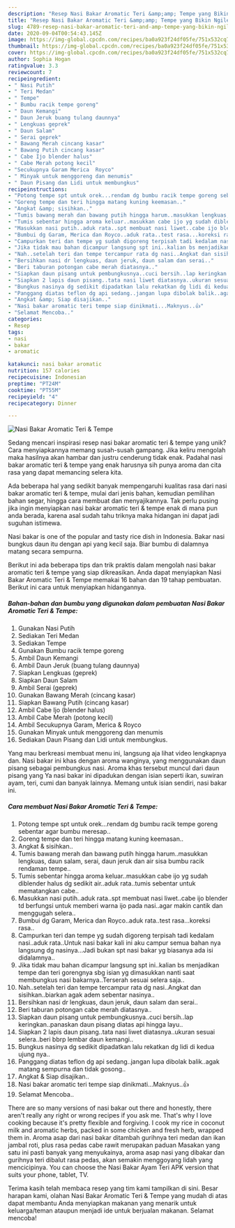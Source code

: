 ```yaml
---
description: "Resep Nasi Bakar Aromatic Teri &amp;amp; Tempe yang Bikin Ngiler"
title: "Resep Nasi Bakar Aromatic Teri &amp;amp; Tempe yang Bikin Ngiler"
slug: 4789-resep-nasi-bakar-aromatic-teri-and-amp-tempe-yang-bikin-ngiler
date: 2020-09-04T00:54:43.145Z
image: https://img-global.cpcdn.com/recipes/ba0a923f24df05fe/751x532cq70/nasi-bakar-aromatic-teri-tempe-foto-resep-utama.jpg
thumbnail: https://img-global.cpcdn.com/recipes/ba0a923f24df05fe/751x532cq70/nasi-bakar-aromatic-teri-tempe-foto-resep-utama.jpg
cover: https://img-global.cpcdn.com/recipes/ba0a923f24df05fe/751x532cq70/nasi-bakar-aromatic-teri-tempe-foto-resep-utama.jpg
author: Sophia Hogan
ratingvalue: 3.3
reviewcount: 7
recipeingredient:
- " Nasi Putih"
- " Teri Medan"
- " Tempe"
- " Bumbu racik tempe goreng"
- " Daun Kemangi"
- " Daun Jeruk buang tulang daunnya"
- " Lengkuas geprek"
- " Daun Salam"
- " Serai geprek"
- " Bawang Merah cincang kasar"
- " Bawang Putih cincang kasar"
- " Cabe Ijo blender halus"
- " Cabe Merah potong kecil"
- "Secukupnya Garam Merica  Royco"
- " Minyak untuk menggoreng dan menumis"
- " Daun Pisang dan Lidi untuk membungkus"
recipeinstructions:
- "Potong tempe spt untuk orek...rendam dg bumbu racik tempe goreng sebentar agar bumbu meresap.."
- "Goreng tempe dan teri hingga matang kuning keemasan.."
- "Angkat &amp; sisihkan.."
- "Tumis bawang merah dan bawang putih hingga harum..masukkan lengkuas, daun salam, serai, daun jeruk dan air sisa bumbu racik rendaman tempe.."
- "Tumis sebentar hingga aroma keluar..masukkan cabe ijo yg sudah diblender halus dg sedikit air..aduk rata..tumis sebentar untuk mematangkan cabe.."
- "Masukkan nasi putih..aduk rata..spt membuat nasi liwet..cabe ijo blender td berfungsi untuk memberi warna ijo pada nasi..agar makin cantik dan menggugah selera.."
- "Bumbui dg Garam, Merica dan Royco..aduk rata..test rasa...koreksi rasa.."
- "Campurkan teri dan tempe yg sudah digoreng terpisah tadi kedalam nasi..aduk rata..Untuk nasi bakar kali ini aku campur semua bahan nya langsung dg nasinya...Jadi bukan spt nasi bakar yg biasanya ada isi didalamnya.."
- "Jika tidak mau bahan dicampur langsung spt ini..kalian bs menjadikan tempe dan teri gorengnya sbg isian yg dimasukkan nanti saat membungkus nasi bakarnya..Terserah sesuai selera saja.."
- "Nah..setelah teri dan tempe tercampur rata dg nasi..Angkat dan sisihkan..biarkan agak adem sebentar nasinya.."
- "Bersihkan nasi dr lengkuas, daun jeruk, daun salam dan serai.."
- "Beri taburan potongan cabe merah diatasnya.."
- "Siapkan daun pisang untuk pembungkusnya..cuci bersih..lap keringkan..panaskan daun pisang diatas api hingga layu.."
- "Siapkan 2 lapis daun pisang..tata nasi liwet diatasnya..ukuran sesuai selera..beri bbrp lembar daun kemangi.."
- "Bungkus nasinya dg sedikit dipadatkan lalu rekatkan dg lidi di kedua ujung nya.."
- "Panggang diatas teflon dg api sedang..jangan lupa dibolak balik..agak matang sempurna dan tidak gosong.."
- "Angkat &amp; Siap disajikan.."
- "Nasi bakar aromatic teri tempe siap dinikmati...Maknyus..👍"
- "Selamat Mencoba.."
categories:
- Resep
tags:
- nasi
- bakar
- aromatic

katakunci: nasi bakar aromatic 
nutrition: 157 calories
recipecuisine: Indonesian
preptime: "PT24M"
cooktime: "PT55M"
recipeyield: "4"
recipecategory: Dinner

---
```



![Nasi Bakar Aromatic Teri &amp; Tempe](https://img-global.cpcdn.com/recipes/ba0a923f24df05fe/751x532cq70/nasi-bakar-aromatic-teri-tempe-foto-resep-utama.jpg)

Sedang mencari inspirasi resep nasi bakar aromatic teri &amp; tempe yang unik? Cara menyiapkannya memang susah-susah gampang. Jika keliru mengolah maka hasilnya akan hambar dan justru cenderung tidak enak. Padahal nasi bakar aromatic teri &amp; tempe yang enak harusnya sih punya aroma dan cita rasa yang dapat memancing selera kita.

Ada beberapa hal yang sedikit banyak mempengaruhi kualitas rasa dari nasi bakar aromatic teri &amp; tempe, mulai dari jenis bahan, kemudian pemilihan bahan segar, hingga cara membuat dan menyajikannya. Tak perlu pusing jika ingin menyiapkan nasi bakar aromatic teri &amp; tempe enak di mana pun anda berada, karena asal sudah tahu triknya maka hidangan ini dapat jadi suguhan istimewa.

Nasi bakar is one of the popular and tasty rice dish in Indonesia. Bakar nasi bungkus daun itu dengan api yang kecil saja. Biar bumbu di dalamnya matang secara sempurna.


Berikut ini ada beberapa tips dan trik praktis dalam mengolah nasi bakar aromatic teri &amp; tempe yang siap dikreasikan. Anda dapat menyiapkan Nasi Bakar Aromatic Teri &amp; Tempe memakai 16 bahan dan 19 tahap pembuatan. Berikut ini cara untuk menyiapkan hidangannya.

<!--inarticleads1-->

##### Bahan-bahan dan bumbu yang digunakan dalam pembuatan Nasi Bakar Aromatic Teri &amp; Tempe:

1. Gunakan  Nasi Putih
1. Sediakan  Teri Medan
1. Sediakan  Tempe
1. Gunakan  Bumbu racik tempe goreng
1. Ambil  Daun Kemangi
1. Ambil  Daun Jeruk (buang tulang daunnya)
1. Siapkan  Lengkuas (geprek)
1. Siapkan  Daun Salam
1. Ambil  Serai (geprek)
1. Gunakan  Bawang Merah (cincang kasar)
1. Siapkan  Bawang Putih (cincang kasar)
1. Ambil  Cabe Ijo (blender halus)
1. Ambil  Cabe Merah (potong kecil)
1. Ambil Secukupnya Garam, Merica &amp; Royco
1. Gunakan  Minyak untuk menggoreng dan menumis
1. Sediakan  Daun Pisang dan Lidi untuk membungkus.


Yang mau berkreasi membuat menu ini, langsung aja lihat video lengkapnya dan. Nasi bakar ini khas dengan aroma wanginya, yang menggunakan daun pisang sebagai pembungkus nasi. Aroma khas tersebut muncul dari daun pisang yang Ya nasi bakar ini dipadukan dengan isian seperti ikan, suwiran ayam, teri, cumi dan banyak lainnya. Memang untuk isian sendiri, nasi bakar ini. 

<!--inarticleads2-->

##### Cara membuat Nasi Bakar Aromatic Teri &amp; Tempe:

1. Potong tempe spt untuk orek...rendam dg bumbu racik tempe goreng sebentar agar bumbu meresap..
1. Goreng tempe dan teri hingga matang kuning keemasan..
1. Angkat &amp; sisihkan..
1. Tumis bawang merah dan bawang putih hingga harum..masukkan lengkuas, daun salam, serai, daun jeruk dan air sisa bumbu racik rendaman tempe..
1. Tumis sebentar hingga aroma keluar..masukkan cabe ijo yg sudah diblender halus dg sedikit air..aduk rata..tumis sebentar untuk mematangkan cabe..
1. Masukkan nasi putih..aduk rata..spt membuat nasi liwet..cabe ijo blender td berfungsi untuk memberi warna ijo pada nasi..agar makin cantik dan menggugah selera..
1. Bumbui dg Garam, Merica dan Royco..aduk rata..test rasa...koreksi rasa..
1. Campurkan teri dan tempe yg sudah digoreng terpisah tadi kedalam nasi..aduk rata..Untuk nasi bakar kali ini aku campur semua bahan nya langsung dg nasinya...Jadi bukan spt nasi bakar yg biasanya ada isi didalamnya..
1. Jika tidak mau bahan dicampur langsung spt ini..kalian bs menjadikan tempe dan teri gorengnya sbg isian yg dimasukkan nanti saat membungkus nasi bakarnya..Terserah sesuai selera saja..
1. Nah..setelah teri dan tempe tercampur rata dg nasi..Angkat dan sisihkan..biarkan agak adem sebentar nasinya..
1. Bersihkan nasi dr lengkuas, daun jeruk, daun salam dan serai..
1. Beri taburan potongan cabe merah diatasnya..
1. Siapkan daun pisang untuk pembungkusnya..cuci bersih..lap keringkan..panaskan daun pisang diatas api hingga layu..
1. Siapkan 2 lapis daun pisang..tata nasi liwet diatasnya..ukuran sesuai selera..beri bbrp lembar daun kemangi..
1. Bungkus nasinya dg sedikit dipadatkan lalu rekatkan dg lidi di kedua ujung nya..
1. Panggang diatas teflon dg api sedang..jangan lupa dibolak balik..agak matang sempurna dan tidak gosong..
1. Angkat &amp; Siap disajikan..
1. Nasi bakar aromatic teri tempe siap dinikmati...Maknyus..👍
1. Selamat Mencoba..


There are so many versions of nasi bakar out there and honestly, there aren&#39;t really any right or wrong recipes if you ask me. That&#39;s why I love cooking because it&#39;s pretty flexible and forgiving. I cook my rice in coconut milk and aromatic herbs, packed in some chicken and fresh herb, wrapped them in. Aroma asap dari nasi bakar ditambah gurihnya teri medan dan ikan jambal roti, plus rasa pedas cabe rawit merupakan paduan Masakan yang satu ini pasti banyak yang menyukainya, aroma asap nasi yang dibakar dan gurihnya teri dibalut rasa pedas, akan semakin menggoyang lidah yang mencicipinya. You can choose the Nasi Bakar Ayam Teri APK version that suits your phone, tablet, TV. 

Terima kasih telah membaca resep yang tim kami tampilkan di sini. Besar harapan kami, olahan Nasi Bakar Aromatic Teri &amp; Tempe yang mudah di atas dapat membantu Anda menyiapkan makanan yang menarik untuk keluarga/teman ataupun menjadi ide untuk berjualan makanan. Selamat mencoba!
